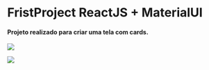 # FristProject ReactJS + MaterialUI


#### Projeto realizado para criar uma tela com cards. 
[![](https://i.imgur.com/WaaQFR1.png)](https://i.imgur.com/WaaQFR1.png)

[![](https://upload.wikimedia.org/wikipedia/commons/thumb/a/a7/React-icon.svg/1200px-React-icon.svg.png)](https://upload.wikimedia.org/wikipedia/commons/thumb/a/a7/React-icon.svg/1200px-React-icon.svg.png)
